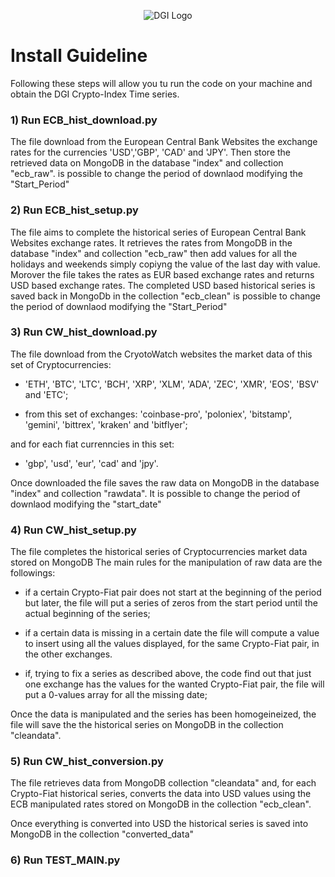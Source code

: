 <p align="center">
  <img src="https://dgi.io/img/logo/dgi-logo.svg?raw=true" alt="DGI Logo"/>
</p>

# Install Guideline

Following these steps will allow you tu run the code on your machine and obtain the DGI Crypto-Index Time series.

### 1) Run ECB_hist_download.py

The file download from the European Central Bank Websites the exchange rates for the currencies 'USD','GBP', 'CAD' and 'JPY'. Then store the retrieved data on MongoDB in the database "index" and collection "ecb_raw". is possible to change the period of downlaod modifying the "Start_Period"

### 2) Run ECB_hist_setup.py

The file aims to complete the historical series of European Central Bank Websites exchange rates.
It retrieves the rates from MongoDB in the database "index" and collection "ecb_raw" then add values for all the holidays and weekends simply copiyng the value of the last day with value. 
Morover the file takes the rates as EUR based exchange rates and returns USD based exchange rates.
The completed USD based historical series is saved back in MongoDb in the collection "ecb_clean" is possible to change the period of downlaod modifying the "Start_Period"

### 3) Run CW_hist_download.py

The file download from the CryotoWatch websites the market data of this set of Cryptocurrencies: 

* 'ETH', 'BTC', 'LTC', 'BCH', 'XRP', 'XLM', 'ADA', 'ZEC', 'XMR', 'EOS', 'BSV' and 'ETC';

* from this set of exchanges: 'coinbase-pro', 'poloniex', 'bitstamp', 'gemini', 'bittrex', 'kraken' and 'bitflyer';

and for each fiat currenncies in this set:

* 'gbp', 'usd', 'eur', 'cad' and 'jpy'.

Once downloaded the file saves the raw data on MongoDB in the database "index" and collection "rawdata". It is possible to change the period of downlaod modifying the "start_date"

### 4) Run CW_hist_setup.py

The file completes the historical series of Cryptocurrencies market data stored on MongoDB
The main rules for the manipulation of raw data are the followings:

* if a certain Crypto-Fiat pair does not start at the beginning of the period but later, the file will put a series of zeros from the start period until the actual beginning of the series;

* if a certain data is missing in a certain date the file will compute a value to insert using all the values displayed, for the same Crypto-Fiat pair, in the other exchanges.

* if, trying to fix a series as described above, the code find out that just one exchange has the values for the wanted Crypto-Fiat pair, the file will put a 0-values array for all the missing date;

Once the data is manipulated and the series has been homogeineized, the file will save the the historical series on MongoDB in the collection "cleandata".

### 5) Run CW_hist_conversion.py

The file retrieves data from MongoDB collection "cleandata" and, for each Crypto-Fiat historical series, converts the data into USD values using the ECB manipulated rates stored on MongoDB in  the collection "ecb_clean".

Once everything is converted into USD the historical series is saved into MongoDB in the collection "converted_data"

### 6) Run TEST_MAIN.py